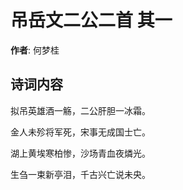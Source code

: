 # 吊岳文二公二首  其一

**作者**: 何梦桂

## 诗词内容

拟吊英雄酒一觞，二公肝胆一冰霜。

金人未殄将军死，宋事无成国士亡。

湖上黄埃寒柏惨，沙场青血夜燐光。

生刍一束新亭泪，千古兴亡说未央。

